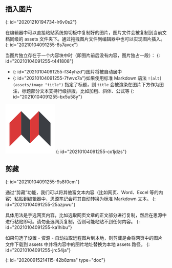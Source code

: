 ## 插入图片
{: id="20201210194734-lr6v0s2"}

在编辑器中可以直接粘贴系统剪切板中复制好的图片，图片文件会被复制到当前文档同级的 assets 文件夹下。通过拖拽图片文件到编辑器中也可以实现图片插入。
{: id="20210104091255-8s7avcx"}

当图片独立存在于一个内容块中时（即图片前后没有内容，图片独占一段）：
{: id="20210104091255-t441808"}

* {: id="20210104091255-f34yhzd"}图片将被自动居中
* {: id="20210104091255-7fwvx7a"}如果使用标准 Markdown 语法 `![alt](assets/image "title")` 指定了标题，则 `title` 会被渲染在图片下方作为图注，标题部分文本支持行级排版，比如加粗、斜体、公式等
{: id="20210104091255-bx5u58y"}

![SiYuan.png](assets/SiYuan.png "*源于思考，饮水思源*")
{: id="20210104091255-cx1jdzs"}

## 剪藏
{: id="20210104091255-9s8f0cm"}

通过“剪藏”功能，我们可以将其他富文本内容（比如网页、Word、Excel 等的内容）粘贴到编辑器中，思源笔记会将其自动转换为标准 Markdown 文本。
{: id="20210104091255-25azpwu"}

具体用法是手选网页内容，比如选取网页文章的正文部分进行复制，然后在思源中进行粘贴即可。请勿全选网页复制，否则可能粘贴不到任何内容。
{: id="20210104091255-ka1hibu"}

如果勾选了设置 - 资源 - 自动拉取远程图片到本地，则剪藏是会将网页中的图片文件下载到 assets 中并将内容中的图片地址替换为本地 assets 路径。
{: id="20210104091255-jrc54ja"}


{: id="20200915214115-42b8zma" type="doc"}
